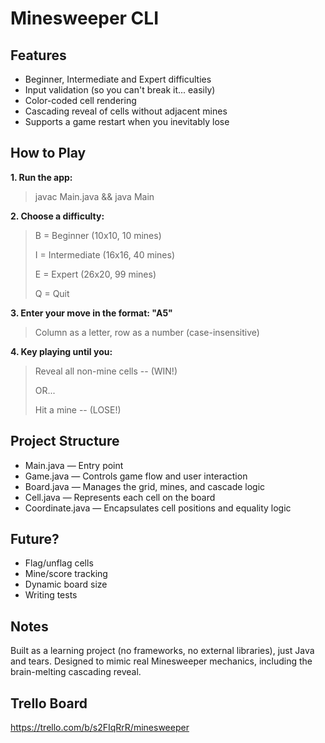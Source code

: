 # Minesweeper CLI

## Features

- Beginner, Intermediate and Expert difficulties
- Input validation (so you can't break it... easily)
- Color-coded cell rendering
- Cascading reveal of cells without adjacent mines
- Supports a game restart when you inevitably lose

## How to Play

**1. Run the app:**

> javac Main.java && java Main

**2. Choose a difficulty:**


> B = Beginner (10x10, 10 mines)
>   
> I = Intermediate (16x16, 40 mines)
>
> E = Expert (26x20, 99 mines)
>
>Q = Quit

**3. Enter your move in the format: "A5"**


> Column as a letter, row as a number (case-insensitive)

**4. Key playing until you:**


> Reveal all non-mine cells -- (WIN!)
> 
> OR...
> 
> Hit a mine -- (LOSE!)



## Project Structure

- Main.java — Entry point
- Game.java — Controls game flow and user interaction
- Board.java — Manages the grid, mines, and cascade logic
- Cell.java — Represents each cell on the board
- Coordinate.java — Encapsulates cell positions and equality logic

## Future?
- Flag/unflag cells
- Mine/score tracking
- Dynamic board size
- Writing tests

## Notes
Built as a learning project (no frameworks, no external libraries), just Java and tears. Designed to mimic real Minesweeper mechanics, including the brain-melting cascading reveal.

## Trello Board
https://trello.com/b/s2FIqRrR/minesweeper